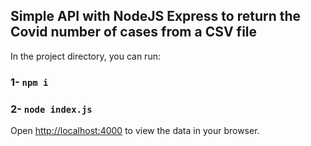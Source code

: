 ## Simple API with NodeJS Express to return the Covid number of cases from a CSV file

In the project directory, you can run:

### 1- `npm i`

### 2- `node index.js`

Open [http://localhost:4000](http://localhost:4000) to view the data in your browser.
